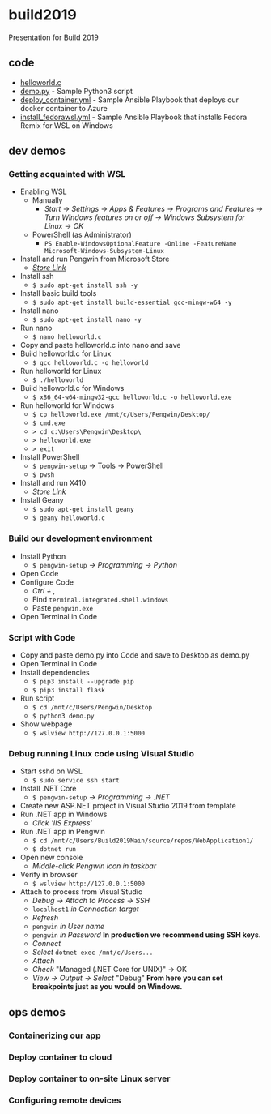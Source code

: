 # build2019
Presentation for Build 2019

## code

- [helloworld.c](https://github.com/WhitewaterFoundry/build2019/blob/master/helloworld.c)
- [demo.py](https://github.com/WhitewaterFoundry/build2019/blob/master/demo.py) - Sample Python3 script
- [deploy_container.yml](https://github.com/WhitewaterFoundry/build2019/blob/master/deploy_container.yml) - Sample Ansible Playbook that deploys our docker container to Azure
- [install_fedorawsl.yml](https://github.com/WhitewaterFoundry/build2019/blob/master/install_fedorawsl.yml) - Sample Ansible Playbook that installs Fedora Remix for WSL on Windows

## dev demos 

### Getting acquainted with WSL

- Enabling WSL
    - Manually
        - *Start -> Settings -> Apps & Features -> Programs and Features -> Turn Windows features on or off -> Windows Subsystem for Linux -> OK*
    - PowerShell (as Administrator)
        - `PS Enable-WindowsOptionalFeature -Online -FeatureName Microsoft-Windows-Subsystem-Linux`
- Install and run Pengwin from Microsoft Store
    - *[Store Link](https://www.microsoft.com/en-us/p/pengwin/9nv1gv1pxz6p)*
- Install ssh
    - `$ sudo apt-get install ssh -y`
- Install basic build tools
    - `$ sudo apt-get install build-essential gcc-mingw-w64 -y`
- Install nano
    - `$ sudo apt-get install nano -y`
- Run nano
    - `$ nano helloworld.c`
- Copy and paste helloworld.c into nano and save
- Build helloworld.c for Linux
    - `$ gcc helloworld.c -o helloworld`
- Run helloworld for Linux
    - `$ ./helloworld`
- Build helloworld.c for Windows
    - `$ x86_64-w64-mingw32-gcc helloworld.c -o helloworld.exe`
- Run helloworld for Windows
    - `$ cp helloworld.exe /mnt/c/Users/Pengwin/Desktop/`
    - `$ cmd.exe`
    - `> cd c:\Users\Pengwin\Desktop\`
    - `> helloworld.exe`
    - `> exit`
- Install PowerShell
    - `$ pengwin-setup` -> Tools -> PowerShell
    - `$ pwsh`
- Install and run X410
    - *[Store Link](https://www.microsoft.com/en-us/p/x410/9nlp712zmn9q)*
- Install Geany
    - `$ sudo apt-get install geany`
    - `$ geany helloworld.c`

### Build our development environment

- Install Python
    - `$ pengwin-setup` *-> Programming -> Python*
- Open Code
- Configure Code
    - *Ctrl + ,*
    - Find `terminal.integrated.shell.windows`
    - Paste `pengwin.exe`
- Open Terminal in Code

### Script with Code

- Copy and paste demo.py into Code and save to Desktop as demo.py
- Open Terminal in Code
- Install dependencies 
    - `$ pip3 install --upgrade pip`
    - `$ pip3 install flask` 
- Run script
    - `$ cd /mnt/c/Users/Pengwin/Desktop`
    - `$ python3 demo.py`
- Show webpage
    - `$ wslview http://127.0.0.1:5000`

### Debug running Linux code using Visual Studio

- Start sshd on WSL
    - `$ sudo service ssh start`
- Install .NET Core
    - `$ pengwin-setup` *-> Programming -> .NET*
- Create new ASP.NET project in Visual Studio 2019 from template
- Run .NET app in Windows
    - *Click 'IIS Express'*
- Run .NET app in Pengwin
    - `$ cd /mnt/c/Users/Build2019Main/source/repos/WebApplication1/`
    - `$ dotnet run`
- Open new console
    - *Middle-click Pengwin icon in taskbar*
- Verify in browser
    - `$ wslview http://127.0.0.1:5000`
- Attach to process from Visual Studio
    - *Debug -> Attach to Process -> SSH*
    - `localhost1` *in Connection target*
    - *Refresh*
    - `pengwin` *in User name*
    - `pengwin` *in Password* **In production we recommend using SSH keys.**
    - *Connect*
    - *Select* `dotnet exec /mnt/c/Users...`
    - *Attach*
    - *Check* "Managed (.NET Core for UNIX)" -> OK
    - *View -> Output -> Select* "Debug" **From here you can set breakpoints just as you would on Windows.**

## ops demos 

### Containerizing our app

### Deploy container to cloud​

### Deploy container to on-site Linux server​

### Configuring remote devices​
